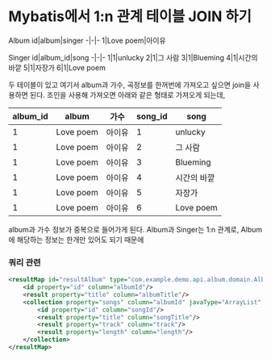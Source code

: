 # Mybatis에서 1:n 관계 테이블 JOIN 하기
Album
id|album|singer
-|-|-
1|Love poem|아이유

Singer
id|album_id|song
-|-|-
1|1|unlucky
2|1|그 사람
3|1|Blueming
4|1|시간의 바깥
5|1|자장가
6|1|Love poem

두 테이블이 있고 여기서 album과 가수, 곡정보를 한꺼번에 가져오고 싶으면 join을 사용하면 된다. 조인을 사용해 가져오면 아래와 같은 형태로 가져오게 되는데,

album_id|album|가수|song_id|song
-|-|-|-|-
1|Love poem|아이유|1|unlucky
1|Love poem|아이유|2|그 사람
1|Love poem|아이유|3|Blueming
1|Love poem|아이유|4|시간의 바깥
1|Love poem|아이유|5|자장가
1|Love poem|아이유|6|Love poem

album과 가수 정보가 중복으로 들어가게 된다. Album과 Singer는 1:n 관계로, Album에 해당하는 정보는 한개만 있어도 되기 때문에 



### 쿼리 관련
```xml
<resultMap id="resultAlbum" type="com.example.demo.api.album.domain.Album">
    <id property="id" column="albumId"/>
    <result property="title" column="albumTitle"/>
    <collection property="songs" column="albumId" javaType="ArrayList" ofType="com.example.demo.api.album.domain.Song">
        <id property="id" column="songId"/>
        <result property="title" column="songTitle"/>
        <result property="track" column="track"/>
        <result property="length" column="length"/>
    </collection>
</resultMap>
```
